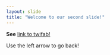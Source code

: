 ```yaml
---
layout: slide
title: "Welcome to our second slide!"
---
```

**See** 
[link to twifab!](http://twifab.com)

Use the left arrow to go back!
